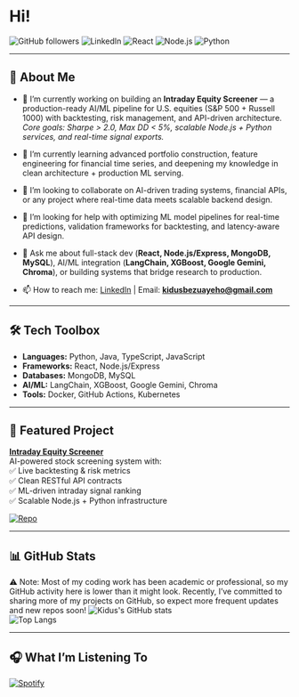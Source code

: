 # Hi!

![GitHub followers](https://img.shields.io/github/followers/Kidus-Bezuayeho?style=social)
![LinkedIn](https://img.shields.io/badge/LinkedIn-Kidus_Bezuayeho-blue?logo=linkedin)
![React](https://img.shields.io/badge/Code-React-informational?logo=react&color=61DAFB)
![Node.js](https://img.shields.io/badge/Code-Node.js-informational?logo=node.js&color=339933)
![Python](https://img.shields.io/badge/Code-Python-informational?logo=python&color=3776AB)

---

## 🚀 About Me

- 🔭 I’m currently working on building an **Intraday Equity Screener** — a production-ready AI/ML pipeline for U.S. equities (S&P 500 + Russell 1000) with backtesting, risk management, and API-driven architecture.  
  *Core goals: Sharpe > 2.0, Max DD < 5%, scalable Node.js + Python services, and real-time signal exports.*
  
- 🌱 I’m currently learning advanced portfolio construction, feature engineering for financial time series, and deepening my knowledge in clean architecture + production ML serving.

- 👯 I’m looking to collaborate on AI-driven trading systems, financial APIs, or any project where real-time data meets scalable backend design.

- 🤔 I’m looking for help with optimizing ML model pipelines for real-time predictions, validation frameworks for backtesting, and latency-aware API design.

- 💬 Ask me about full-stack dev (**React, Node.js/Express, MongoDB, MySQL**), AI/ML integration (**LangChain, XGBoost, Google Gemini, Chroma**), or building systems that bridge research to production.

- 📫 How to reach me: [LinkedIn](https://www.linkedin.com/in/kidus-bezuayeho/) | Email: **kidusbezuayeho@gmail.com**

---

## 🛠 Tech Toolbox
- **Languages:** Python, Java, TypeScript, JavaScript  
- **Frameworks:** React, Node.js/Express  
- **Databases:** MongoDB, MySQL  
- **AI/ML:** LangChain, XGBoost, Google Gemini, Chroma  
- **Tools:** Docker, GitHub Actions, Kubernetes  

---

## 🌟 Featured Project
**[Intraday Equity Screener](https://github.com/Kidus-Bezuayeho/Intraday-Equity-Screener)**  
AI-powered stock screening system with:  
✅ Live backtesting & risk metrics  
✅ Clean RESTful API contracts  
✅ ML-driven intraday signal ranking  
✅ Scalable Node.js + Python infrastructure  

[![Repo](https://img.shields.io/badge/Repo-Intraday_Equity_Screener-green?logo=github)](https://github.com/Kidus-Bezuayeho/Intraday-Equity-Screener)

---

## 📊 GitHub Stats
⚠️ Note: Most of my coding work has been academic or professional, so my GitHub activity here is lower than it might look. Recently, I’ve committed to sharing more of my projects on GitHub, so expect more frequent updates and new repos soon!
![Kidus's GitHub stats](https://github-readme-stats.vercel.app/api?username=Kidus-Bezuayeho&show_icons=true&theme=tokyonight)  
![Top Langs](https://github-readme-stats.vercel.app/api/top-langs/?username=Kidus-Bezuayeho&layout=compact&theme=tokyonight)

---

## 🎧 What I’m Listening To
[![Spotify](https://novatorem.vercel.app/api/spotify)](https://open.spotify.com/user/yourspotifyid)
